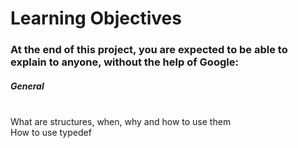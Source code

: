 <h1> Learning Objectives </h1> 

<h3> At the end of this project, you are expected to be able to explain to anyone, without the help of Google: </h3> 

<h5>  General </h5>

<p>
<br> What are structures, when, why and how to use them
<br> How to use typedef
</p>
